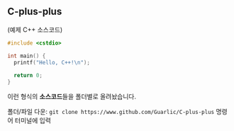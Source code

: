 ## C-plus-plus
(예제 C++ 소스코드)
```c++
#include <cstdio>

int main() {
  printf("Hello, C++!\n");
  
  return 0;
}
```

이런 형식의 **소스코드**들을 폴더별로 올려놨습니다.

폴더/파일 다운: ```git clone https://www.github.com/Guarlic/C-plus-plus``` 명령어 터미널에 입력

